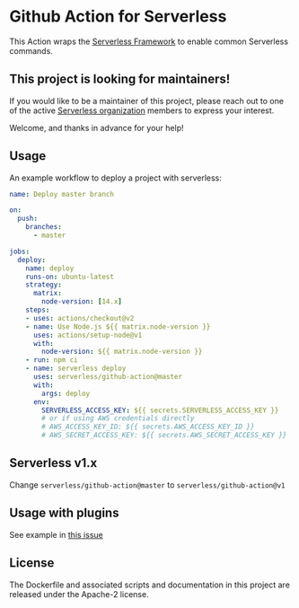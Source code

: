 # Github Action for Serverless

This Action wraps the [Serverless Framework](https://serverless.com) to enable common Serverless commands.

## This project is looking for maintainers!

If you would like to be a maintainer of this project, please reach out to one of the active [Serverless organization](https://github.com/serverless) members to express your interest.

Welcome, and thanks in advance for your help!

## Usage

An example workflow to deploy a project with serverless:


```yaml
name: Deploy master branch

on:
  push:
    branches:
      - master

jobs:
  deploy:
    name: deploy
    runs-on: ubuntu-latest
    strategy:
      matrix:
        node-version: [14.x]
    steps:
    - uses: actions/checkout@v2
    - name: Use Node.js ${{ matrix.node-version }}
      uses: actions/setup-node@v1
      with:
        node-version: ${{ matrix.node-version }}
    - run: npm ci
    - name: serverless deploy
      uses: serverless/github-action@master
      with:
        args: deploy
      env:
        SERVERLESS_ACCESS_KEY: ${{ secrets.SERVERLESS_ACCESS_KEY }}
        # or if using AWS credentials directly
        # AWS_ACCESS_KEY_ID: ${{ secrets.AWS_ACCESS_KEY_ID }}
        # AWS_SECRET_ACCESS_KEY: ${{ secrets.AWS_SECRET_ACCESS_KEY }}
```

## Serverless v1.x
Change `serverless/github-action@master` to `serverless/github-action@v1`


## Usage with plugins
See example in [this issue](https://github.com/serverless/github-action/issues/28)


## License

The Dockerfile and associated scripts and documentation in this project are released under the Apache-2 license.